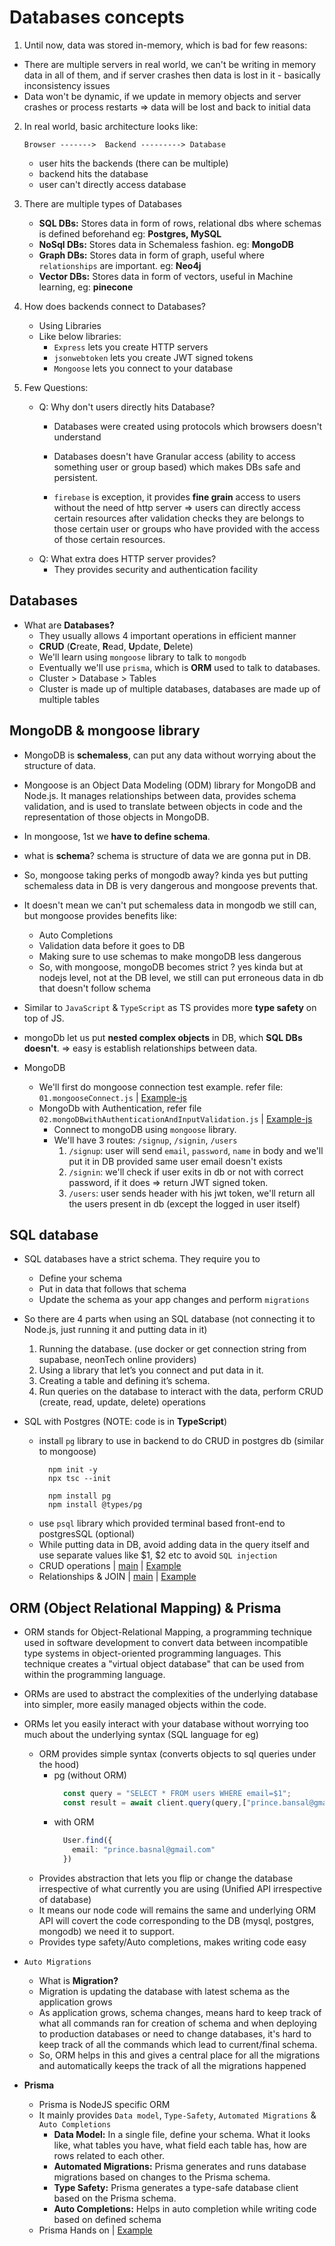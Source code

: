 # Databases concepts

1. Until now, data was stored in-memory, which is bad for few reasons:
 - There are multiple servers in real world, we can't be writing in memory data in all of them, and if server crashes then data is lost in it - basically inconsistency issues
 - Data won't be dynamic, if we update in memory objects and server crashes or process restarts => data will be lost and back to initial data

2. In real world, basic architecture looks like:

    `Browser ------->  Backend ---------> Database`

   - user hits the backends (there can be multiple)
   - backend hits the database
   - user can't directly access database

3. There are multiple types of Databases
   - **SQL DBs:** Stores data in form of rows, relational dbs where schemas is defined beforehand eg: **Postgres, MySQL**
   - **NoSql DBs:** Stores data in Schemaless fashion. eg: **MongoDB**
   - **Graph DBs:** Stores data in form of graph, useful where `relationships` are important. eg: **Neo4j**
   - **Vector DBs:** Stores data in form of vectors, useful in Machine learning, eg: **pinecone**
4. How does backends connect to Databases?
   - Using Libraries
   - Like below libraries: 
     - `Express` lets you create HTTP servers
     - `jsonwebtoken` lets you create JWT signed tokens
     - `Mongoose` lets you connect to your database

5. Few Questions:
   - Q: Why don't users directly hits Database?
     - Databases were created using protocols which browsers doesn't understand

      - Databases doesn't have Granular access (ability to access something user or group based) which makes DBs safe and persistent.
      - `firebase` is exception, it provides **fine grain** access to users without the need of http server => users can directly access certain resources after validation checks they are belongs to those certain user or groups who have provided with the access of those certain resources.
   - Q: What extra does HTTP server provides?
       - They provides security and authentication facility

## Databases

- What are **Databases?**
   - They usually allows 4 important operations in efficient manner
   - **CRUD** (**C**reate, **R**ead, **U**pdate, **D**elete)
   - We'll learn using `mongoose` library to talk to `mongodb`
   - Eventually we'll use `prisma`, which is **ORM** used to talk to databases.
   - Cluster > Database > Tables
   - Cluster is made up of multiple databases, databases are made up of multiple tables

## MongoDB & mongoose library

  - MongoDB is **schemaless**, can put any data without worrying about the structure of data.
  - Mongoose is an Object Data Modeling (ODM) library for MongoDB and Node.js. It manages relationships between data, provides schema validation, and is used to translate between objects in code and the representation of those objects in MongoDB.
  - In mongoose, 1st we **have to define schema**.
  - what is **schema**? schema is structure of data we are gonna put in DB.
  - So, mongoose taking perks of mongodb away? kinda yes but putting schemaless data in DB is very dangerous and mongoose prevents that.
  - It doesn't mean we can't put schemaless data in mongodb we still can, but mongoose provides benefits like:
    - Auto Completions
    - Validation data before it goes to DB
    - Making sure to use schemas to make mongoDB less dangerous
    - So, with mongoose, mongoDB becomes strict ? yes kinda but at nodejs level, not at the DB level, we still can put erroneous data in db that doesn't follow schema
  
  - Similar to `JavaScript` & `TypeScript` as TS provides more **type safety** on top of JS.
  - mongoDb let us put **nested complex objects** in DB, which **SQL DBs doesn't**. => easy is establish relationships between data.
  
  - MongoDB
    - We'll first do mongoose connection test example. refer file: `01.mongooseConnect.js` | [Example-js](https://github.com/princebansal7/Web-Development-Concepts/blob/main/databases/mongoDB/01.mongooseConnect.js)
    - MongoDb with Authentication, refer file `02.mongoDBwithAuthenticationAndInputValidation.js` | [Example-js](https://github.com/princebansal7/Web-Development-Concepts/blob/main/databases/mongoDB/02.mongoDBwithAuthenticationAndInputValidation.js)
         - Connect to mongoDB using `mongoose` library.
         - We'll have 3 routes: `/signup`, `/signin`, `/users`
           1. `/signup`: user will send `email`, `password`, `name`  in body and we'll put it in DB provided same user email doesn't exists
           2. `/signin`: we'll check if user exits in db or not with correct password, if it does => return JWT signed token.
           3. `/users`: user sends header with his jwt token, we'll return all the users present in db (except the logged in user itself)

## SQL database

- SQL databases have a strict schema. They require you to
   - Define your schema
   - Put in data that follows that schema
   - Update the schema as your app changes and perform `migrations`
 
- So there are 4 parts when using an SQL database (not connecting it to Node.js, just running it and putting data in it)
   1. Running the database. (use docker or get connection string from supabase, neonTech online providers)
   2. Using a library that let’s you connect and put data in it.
   3. Creating a table and defining it’s schema.
   4. Run queries on the database to interact with the data, perform CRUD (create, read, update, delete) operations

- SQL with Postgres (NOTE: code is in **TypeScript**)
  - install `pg` library to use in backend to do CRUD in postgres db (similar to mongoose)
    ```
      npm init -y
      npx tsc --init

      npm install pg
      npm install @types/pg
    ```
  - use `psql` library which provided terminal based front-end to postgresSQL (optional)
  - While putting data in DB, avoid adding data in the query itself and use separate values like $1, $2 etc to avoid `SQL injection`
  - CRUD operations | [main](https://github.com/princebansal7/Web-Development-Concepts/blob/main/databases/postgres/01.crud-operations/src/index.ts) | [Example](https://github.com/princebansal7/Web-Development-Concepts/tree/main/databases/postgres/01.crud-operations/src/CRUD)
  - Relationships & JOIN | [main](https://github.com/princebansal7/Web-Development-Concepts/blob/main/databases/postgres/02.relationship/src/index.ts) | [Example](https://github.com/princebansal7/Web-Development-Concepts/tree/main/databases/postgres/02.relationship/src/db-operations)

## ORM (Object Relational Mapping) & Prisma

- ORM stands for Object-Relational Mapping, a programming technique used in software development to convert data between incompatible type systems in object-oriented programming languages. This technique creates a "virtual object database" that can be used from within the programming language.
- ORMs are used to abstract the complexities of the underlying database into simpler, more easily managed objects within the code.
- ORMs let you easily interact with your database without worrying too much about the underlying syntax (SQL language for eg)

  - ORM provides simple syntax (converts objects to sql queries under the hood)
    - pg (without ORM)
      ```ts
        const query = "SELECT * FROM users WHERE email=$1";
        const result = await client.query(query,["prince.bansal@gmail.com"]);
      ```
    - with ORM
      ```ts
        User.find({
          email: "prince.basnal@gmail.com"
        })
      ```
  - Provides abstraction that lets you flip or change the database irrespective of what currently you are using (Unified API irrespective of database)   
  - It means our node code will remains the same and underlying ORM API will covert the code corresponding to the DB (mysql, postgres, mongodb) we need it to support.
  - Provides type safety/Auto completions, makes writing code easy

- `Auto Migrations`
  - What is **Migration?** 
  - Migration is updating the database with latest schema as the application grows
  - As application grows, schema changes, means hard to keep track of what all commands ran for creation of schema and when deploying to production databases or need to change databases, it's hard to keep track of all the commands which lead to current/final schema.
  - So, ORM helps in this and gives a central place for all the migrations and automatically keeps the track of all the migrations happened

- **Prisma**
  - Prisma is NodeJS specific ORM
  - It mainly provides `Data model`, `Type-Safety`, `Automated Migrations` & `Auto Completions`
    - **Data Model:** In a single file, define your schema. What it looks like, what tables you have, what field each table has, how are rows related to each other.
    - **Automated Migrations:** Prisma generates and runs database migrations based on changes to the Prisma schema.
    - **Type Safety:** Prisma generates a type-safe database client based on the Prisma schema.
    - **Auto Completions:** Helps in auto completion while writing code based on defined schema
  - Prisma Hands on | [Example](https://github.com/princebansal7/Web-Development-Concepts/tree/main/databases/prisma-orm#prisma-setup-and-commands)
